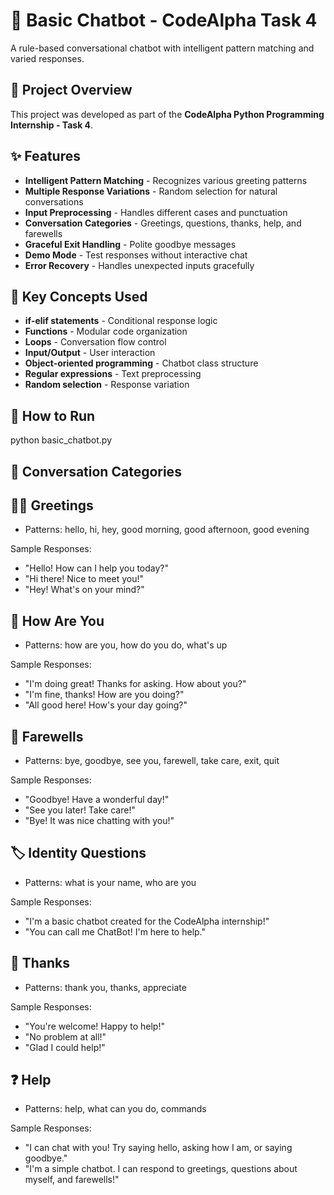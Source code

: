 # 🤖 Basic Chatbot - CodeAlpha Task 4

A rule-based conversational chatbot with intelligent pattern matching and varied responses.

## 🎯 Project Overview
This project was developed as part of the **CodeAlpha Python Programming Internship - Task 4**.

## ✨ Features
- **Intelligent Pattern Matching** - Recognizes various greeting patterns
- **Multiple Response Variations** - Random selection for natural conversations
- **Input Preprocessing** - Handles different cases and punctuation
- **Conversation Categories** - Greetings, questions, thanks, help, and farewells
- **Graceful Exit Handling** - Polite goodbye messages
- **Demo Mode** - Test responses without interactive chat
- **Error Recovery** - Handles unexpected inputs gracefully

## 🔧 Key Concepts Used
- **if-elif statements** - Conditional response logic
- **Functions** - Modular code organization
- **Loops** - Conversation flow control
- **Input/Output** - User interaction
- **Object-oriented programming** - Chatbot class structure
- **Regular expressions** - Text preprocessing
- **Random selection** - Response variation

## 🚀 How to Run
python basic_chatbot.py

## 💬 Conversation Categories
## 🙋‍♂️ Greetings
- Patterns: hello, hi, hey, good morning, good afternoon, good evening

Sample Responses:

- "Hello! How can I help you today?"
- "Hi there! Nice to meet you!"
- "Hey! What's on your mind?"

## 🤔 How Are You
- Patterns: how are you, how do you do, what's up

Sample Responses:

- "I'm doing great! Thanks for asking. How about you?"
- "I'm fine, thanks! How are you doing?"
- "All good here! How's your day going?"

## 👋 Farewells
- Patterns: bye, goodbye, see you, farewell, take care, exit, quit

Sample Responses:

- "Goodbye! Have a wonderful day!"
- "See you later! Take care!"
- "Bye! It was nice chatting with you!"

## 🏷️ Identity Questions
- Patterns: what is your name, who are you

Sample Responses:

- "I'm a basic chatbot created for the CodeAlpha internship!"
- "You can call me ChatBot! I'm here to help."

## 🙏 Thanks
- Patterns: thank you, thanks, appreciate

Sample Responses:

- "You're welcome! Happy to help!"
- "No problem at all!"
- "Glad I could help!"

## ❓ Help
- Patterns: help, what can you do, commands

Sample Responses:

- "I can chat with you! Try saying hello, asking how I am, or saying goodbye."
- "I'm a simple chatbot. I can respond to greetings, questions about myself, and farewells!"


